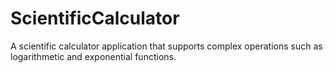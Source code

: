 # ScientificCalculator
A scientific calculator application that supports complex operations such as logarithmetic and exponential functions.
